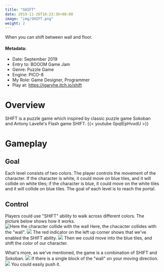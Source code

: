 ```yaml
---
title: "SHIFT"
date: 2019-11-26T16:23:36+08:00
image: "img/SHIFT.png"
weight: 2
---
```


When you can shift between wall and floor.
<!--more-->
#### Metadata:
- Date: September 2019
- Entry to: BOOOM Game Jam
- Genre: Puzzle Game
- Engine: PICO-8
- My Role: Game Designer, Programmer
- Play at: https://igaryhe.itch.io/shift

# Overview
SHIFT is a puzzle game which inspired by classic puzzle game Sokoban and Antony Lavelle's Flash game SHIFT.
{{< youtube 0pqtEpHvxdU >}}
# Gameplay
## Goal
Each level consists of two colors. The player controls the movement of the character. If the character is white, it could move on blue tiles, and it will collide on white tiles; if the character is blue, it could move on the white tiles and it will collide on blue tiles. The goal of each level is to reach the portal.
## Control
Players could use "SHIFT" ability to walk across different colors. The picture below shows how it works.
![Here the character collide with the wall](/img/shift-control-1.png)
Here, the chacacter collides with the "wall".
![](/img/shift-control-2.png)
The red indicator on the left up corner shows that we've enabled the SHIFT ability.
![](/img/shift-control-3.png)
Then we could move into the blue tiles, and shift the color of our character.

What's more, as we've mentioned, the game is a combination of SHIFT and Sokoban. 
![](/img/shift-control-4.png)
If there is a single block of the "wall" on your moving direction.
![](/img/shift-control-5.png)
You could easily push it.
